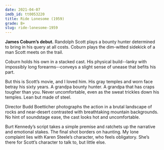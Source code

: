 ```yaml
---
date: 2021-04-07
imdb_id: tt0053220
title: Ride Lonesome (1959)
grade: B+
slug: ride-lonesome-1959
---
```


**James Coburn’s debut.** Randolph Scott plays a bounty hunter determined to bring in his query at all costs. Coburn plays the dim-witted sidekick of a man Scott meets on the trail.

<!-- end -->

Coburn holds his own in a stacked cast. His physical build--lanky with impossibly long forearms--conveys a slight sense of unease that befits his part.

But this is Scott’s movie, and I loved him. His gray temples and worn face betray his sixty years. A grandpa bounty hunter. A grandpa that has craps tougher than you. Never uncomfortable, even as the sweat trickles down his temples. Lean but made of steel.

Director Budd Boetticher photographs the action in a brutal landscape of rocks and near-desert contrasted with breathtaking mountain backgrounds. No hint of soundstage ease, the cast looks hot and uncomfortable.

Burt Kennedy’s script takes a simple premise and ratchets up the narrative and emotional stakes. The final shot borders on haunting. My lone complaint lies with Karen Steele’s character, who feels obligatory. She’s there for Scott’s character to talk to, but little else.